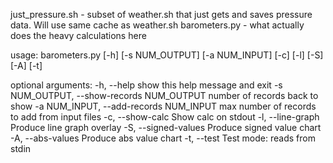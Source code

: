 
just_pressure.sh - subset of weather.sh that just gets and saves pressure data. Will use same cache as weather.sh
barometers.py - what actually does the heavy calculations here

usage: barometers.py [-h] [-s NUM_OUTPUT] [-a NUM_INPUT] [-c] [-l] [-S] [-A]
                     [-t]

optional arguments:
  -h, --help            show this help message and exit
  -s NUM_OUTPUT, --show-records NUM_OUTPUT
                        number of records back to show
  -a NUM_INPUT, --add-records NUM_INPUT
                        max number of records to add from input files
  -c, --show-calc       Show calc on stdout
  -l, --line-graph      Produce line graph overlay
  -S, --signed-values   Produce signed value chart
  -A, --abs-values      Produce abs value chart
  -t, --test            Test mode: reads from stdin
